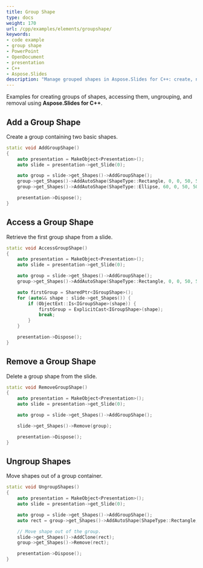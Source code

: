 ```yaml
---
title: Group Shape
type: docs
weight: 170
url: /cpp/examples/elements/groupshape/
keywords:
- code example
- group shape
- PowerPoint
- OpenDocument
- presentation
- C++
- Aspose.Slides
description: "Manage grouped shapes in Aspose.Slides for C++: create, nest, align, reorder, and style group shapes with C++ examples in PPT, PPTX, and ODP presentations."
---
```


Examples for creating groups of shapes, accessing them, ungrouping, and removal using **Aspose.Slides for C++**.

## **Add a Group Shape**

Create a group containing two basic shapes.

```cpp
static void AddGroupShape()
{
    auto presentation = MakeObject<Presentation>();
    auto slide = presentation->get_Slide(0);

    auto group = slide->get_Shapes()->AddGroupShape();
    group->get_Shapes()->AddAutoShape(ShapeType::Rectangle, 0, 0, 50, 50);
    group->get_Shapes()->AddAutoShape(ShapeType::Ellipse, 60, 0, 50, 50);

    presentation->Dispose();
}
```

## **Access a Group Shape**

Retrieve the first group shape from a slide.

```cpp
static void AccessGroupShape()
{
    auto presentation = MakeObject<Presentation>();
    auto slide = presentation->get_Slide(0);

    auto group = slide->get_Shapes()->AddGroupShape();
    group->get_Shapes()->AddAutoShape(ShapeType::Rectangle, 0, 0, 50, 50);

    auto firstGroup = SharedPtr<IGroupShape>();
    for (auto&& shape : slide->get_Shapes()) {
        if (ObjectExt::Is<IGroupShape>(shape)) {
            firstGroup = ExplicitCast<IGroupShape>(shape);
            break;
        }
    }

    presentation->Dispose();
}
```

## **Remove a Group Shape**

Delete a group shape from the slide.

```cpp
static void RemoveGroupShape()
{
    auto presentation = MakeObject<Presentation>();
    auto slide = presentation->get_Slide(0);

    auto group = slide->get_Shapes()->AddGroupShape();

    slide->get_Shapes()->Remove(group);

    presentation->Dispose();
}
```

## **Ungroup Shapes**

Move shapes out of a group container.

```cpp
static void UngroupShapes()
{
    auto presentation = MakeObject<Presentation>();
    auto slide = presentation->get_Slide(0);

    auto group = slide->get_Shapes()->AddGroupShape();
    auto rect = group->get_Shapes()->AddAutoShape(ShapeType::Rectangle, 0, 0, 50, 50);

    // Move shape out of the group.
    slide->get_Shapes()->AddClone(rect);
    group->get_Shapes()->Remove(rect);

    presentation->Dispose();
}
```
